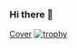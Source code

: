 ### Hi there 👋


<!--  ![Cover](https://github.com/BodartFlorian/BodartFlorian/blob/main/img/Capture.PNG) -->
 [Cover](https://bodartflorian.github.io/Fighting/index.html)
 [![trophy](https://github-profile-trophy.vercel.app/?username=BodartFlorian&theme=matrix)](https://github.com/BodartFlorian/github-profile-trophy)


<!--
- 🔭 I’m currently working on ...
- 🌱 I’m currently learning ...
- 👯 I’m looking to collaborate on ...
- 🤔 I’m looking for help with ...
- 💬 Ask me about ...
- 📫 How to reach me: ...
- 😄 Pronouns: ...
- ⚡ Fun fact: ...
-->
